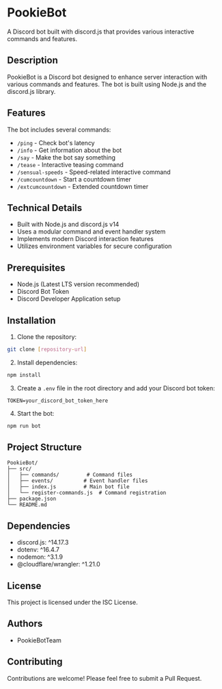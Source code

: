 # PookieBot

A Discord bot built with discord.js that provides various interactive commands and features.

## Description

PookieBot is a Discord bot designed to enhance server interaction with various commands and features. The bot is built using Node.js and the discord.js library.

## Features

The bot includes several commands:
- `/ping` - Check bot's latency
- `/info` - Get information about the bot
- `/say` - Make the bot say something
- `/tease` - Interactive teasing command
- `/sensual-speeds` - Speed-related interactive command
- `/cumcountdown` - Start a countdown timer
- `/extcumcountdown` - Extended countdown timer

## Technical Details

- Built with Node.js and discord.js v14
- Uses a modular command and event handler system
- Implements modern Discord interaction features
- Utilizes environment variables for secure configuration

## Prerequisites

- Node.js (Latest LTS version recommended)
- Discord Bot Token
- Discord Developer Application setup

## Installation

1. Clone the repository:
```bash
git clone [repository-url]
```

2. Install dependencies:
```bash
npm install
```

3. Create a `.env` file in the root directory and add your Discord bot token:
```env
TOKEN=your_discord_bot_token_here
```

4. Start the bot:
```bash
npm run bot
```

## Project Structure

```
PookieBot/
├── src/
│   ├── commands/         # Command files
│   ├── events/          # Event handler files
│   ├── index.js         # Main bot file
│   └── register-commands.js  # Command registration
├── package.json
└── README.md
```

## Dependencies

- discord.js: ^14.17.3
- dotenv: ^16.4.7
- nodemon: ^3.1.9
- @cloudflare/wrangler: ^1.21.0

## License

This project is licensed under the ISC License.

## Authors

- PookieBotTeam

## Contributing

Contributions are welcome! Please feel free to submit a Pull Request. 